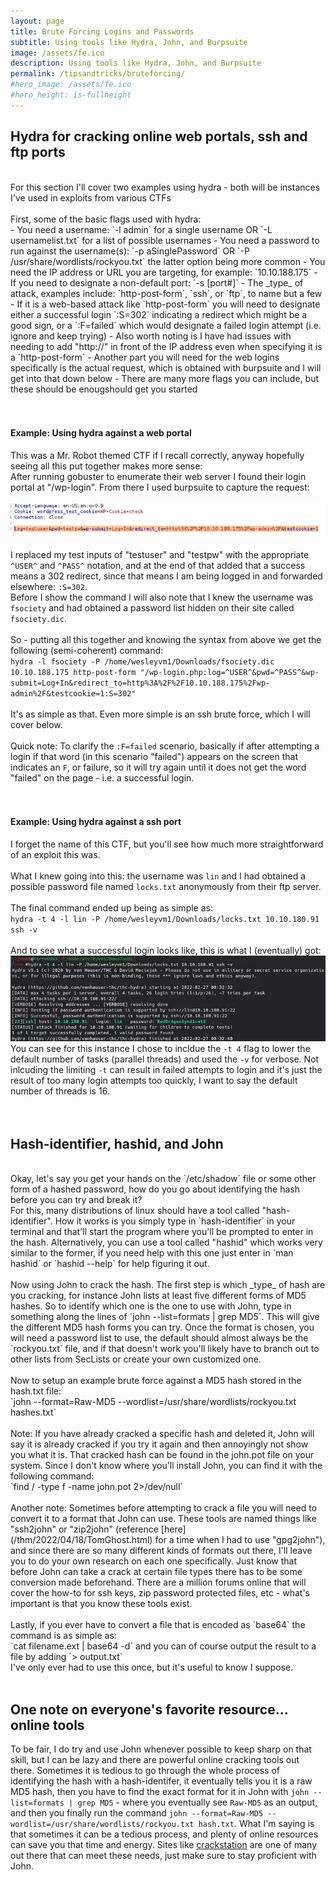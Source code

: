 ```yaml
---
layout: page
title: Brute Forcing Logins and Passwords
subtitle: Using tools like Hydra, John, and Burpsuite
image: /assets/fe.ico
description: Using tools like Hydra, John, and Burpsuite
permalink: /tipsandtricks/bruteforcing/
#hero_image: /assets/fe.ico
#hero_height: is-fullheight
---
```


## Hydra for cracking online web portals, ssh and ftp ports
<br>
For this section I'll cover two examples using hydra - both will be instances I've used in exploits from various CTFs<br><br>
First, some of the basic flags used with hydra:<br>
- You need a username: `-l admin` for a single username OR `-L usernamelist.txt` for a list of possible usernames
- You need a password to run against the username(s): `-p aSinglePassword` OR `-P /usr/share/wordlists/rockyou.txt` the latter option being more common
- You need the IP address or URL you are targeting, for example: `10.10.188.175`
- If you need to designate a non-default port: `-s [port#]`
- The _type_ of attack, examples include: `http-post-form`, `ssh`, or `ftp`, to name but a few
- If it is a web-based attack like `http-post-form` you will need to designate either a successful login `:S=302` indicating a redirect which might be a good sign, or a `:F=failed` which would designate a failed login attempt (i.e. ignore and keep trying)
- Also worth noting is I have had issues with needing to add "http://" in front of the IP address even when specifying it is a `http-post-form`
- Another part you will need for the web logins specifically is the actual request, which is obtained with burpsuite and I will get into that down below
- There are many more flags you can include, but these should be enougshould get you started
<br><br><br>

#### Example: Using hydra against a web portal
This was a Mr. Robot themed CTF if I recall correctly, anyway hopefully seeing all this put together makes more sense:<br>
After running gobuster to enumerate their web server I found their login portal at "/wp-login". From there I used burpsuite to capture the request:<br>
<br>![](/assets/burp1.jpg)<br><br>
I replaced my test inputs of "testuser" and "testpw" with the appropriate `^USER^` and `^PASS^` notation, and at the end of that added that a success means a 302 redirect, since that means I am being logged in and forwarded elsewhere: `:S=302`.<br>
Before I show the command I will also note that I knew the username was `fsociety` and had obtained a password list hidden on their site called `fsociety.dic`.<br><br>
So - putting all this together and knowing the syntax from above we get the following (semi-coherent) command:<br>
`hydra -l fsociety -P /home/wesleyvm1/Downloads/fsociety.dic 10.10.188.175 http-post-form "/wp-login.php:log=^USER^&pwd=^PASS^&wp-submit=Log+In&redirect_to=http%3A%2F%2F10.10.188.175%2Fwp-admin%2F&testcookie=1:S=302"`<br>
<br>
It's as simple as that. Even more simple is an ssh brute force, which I will cover below.<br><br>
Quick note: To clarify the `:F=failed` scenario, basically if after attempting a login if that word (in this scenario "failed") appears on the screen that indicates an `F`, or failure, so it will try again until it does not get the word "failed" on the page - i.e. a successful login.
<br><br><br>
#### Example: Using hydra against a ssh port
I forget the name of this CTF, but you'll see how much more straightforward of an exploit this was.<br><br>
What I knew going into this: the username was `lin` and I had obtained a possible password file named `locks.txt` anonymously from their ftp server.
<br><br>
The final command ended up being as simple as:<br>
`hydra -t 4 -l lin -P /home/wesleyvm1/Downloads/locks.txt 10.10.180.91 ssh -v`<br><br>
And to see what a successful login looks like, this is what I (eventually) got:<br>
![](/assets/hydra1.jpg)<br>
You can see for this instance I chose to incldue the `-t 4` flag to lower the default number of tasks (parallel threads) and used the `-v` for verbose. Not inlcuding the limiting `-t` can result in failed attempts to login and it's just the result of too many login attempts too quickly, I want to say the default number of threads is 16.<br><br><br>

## Hash-identifier, hashid, and John
<br>
Okay, let's say you get your hands on the `/etc/shadow` file or some other form of a hashed password, how do you go about identifying the hash before you can try and break it?<br>
For this, many distributions of linux should have a tool called "hash-identifier". How it works is you simply type in `hash-identifier` in your terminal and that'll start the program where you'll be prompted to enter in the hash. Alternatively, you can use a tool called "hashid" which works very similar to the former, if you need help with this one just enter in `man hashid` or `hashid --help` for help figuring it out.
<br><br>
Now using John to crack the hash. The first step is which _type_ of hash are you cracking, for instance John lists at least five different forms of MD5 hashes. So to identify which one is the one to use with John, type in something along the lines of `john --list=formats | grep MD5`. This will give the different MD5 hash forms you can try. Once the format is chosen, you will need a password list to use, the default should almost always be the `rockyou.txt` file, and if that doesn't work you'll likely have to branch out to other lists from SecLists or create your own customized one.
<br><br>
Now to setup an example brute force against a MD5 hash stored in the hash.txt file:<br>
`john --format=Raw-MD5 --wordlist=/usr/share/wordlists/rockyou.txt hashes.txt`<br>
<br>
Note: If you have already cracked a specific hash and deleted it, John will say it is already cracked if you try it again and then annoyingly not show you what it is. That cracked hash can be found in the john.pot file on your system. Since I don't know where you'll install John, you can find it with the following command:<br>
`find / -type f -name john.pot 2>/dev/null`<br>
<br>
Another note: Sometimes before attempting to crack a file you will need to convert it to a format that John can use. These tools are named things like "ssh2john" or "zip2john" (reference [here](/thm/2022/04/18/TomGhost.html) for a time when I had to use "gpg2john"), and since there are so many different kinds of formats out there, I'll leave you to do your own research on each one specifically. Just know that before John can take a crack at certain file types there has to be some conversion made beforehand. There are a million forums online that will cover the how-to for ssh keys, zip password protected files, etc - what's important is that you know these tools exist.
<br><br>
Lastly, if you ever have to convert a file that is encoded as `base64` the command is as simple as:<br>
`cat filename.ext | base64 -d` and you can of course output the result to a file by adding `> output.txt`<br>
I've only ever had to use this once, but it's useful to know I suppose.
<br><br>

## One note on everyone's favorite resource... online tools
To be fair, I do try and use John whenever possible to keep sharp on that skill, but I can be lazy and there are powerful online cracking tools out there. Sometimes it is tedious to go through the whole process of identifying the hash with a hash-identifer, it eventually tells you it is a raw MD5 hash, then you have to find the exact format for it in John with `john --list=formats | grep MD5` - where you eventually see `Raw-MD5` as an output, and then you finally run the command `john --format=Raw-MD5 --wordlist=/usr/share/wordlists/rockyou.txt hash.txt`. What I'm saying is that sometimes it can be a tedious process, and plenty of online resources can save you that time and energy. Sites like [crackstation](https://crackstation.net/) are one of many out there that can meet these needs, just make sure to stay proficient with John.
<br>
